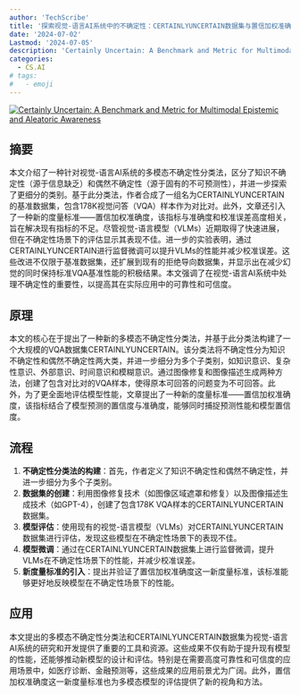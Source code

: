 ```yaml
---
author: 'TechScribe'
title: '探索视觉-语言AI系统中的不确定性：CERTAINLYUNCERTAIN数据集与置信加权准确度的新视角'
date: '2024-07-02'
Lastmod: '2024-07-05'
description: 'Certainly Uncertain: A Benchmark and Metric for Multimodal Epistemic and Aleatoric Awareness'
categories:
  - CS.AI
# tags:
#   - emoji
---
```


[![Certainly Uncertain: A Benchmark and Metric for Multimodal Epistemic and Aleatoric Awareness](https://arxiv-research-1301205113.cos.ap-guangzhou.myqcloud.com/images/2407.01942v1.pdf_0.jpg)](https://arxiv.org/abs/2407.01942v1)

## 摘要

本文介绍了一种针对视觉-语言AI系统的多模态不确定性分类法，区分了知识不确定性（源于信息缺乏）和偶然不确定性（源于固有的不可预测性），并进一步探索了更细分的类别。基于此分类法，作者合成了一组名为CERTAINLYUNCERTAIN的基准数据集，包含178K视觉问答（VQA）样本作为对比对。此外，文章还引入了一种新的度量标准——置信加权准确度，该指标与准确度和校准误差高度相关，旨在解决现有指标的不足。尽管视觉-语言模型（VLMs）近期取得了快速进展，但在不确定性场景下的评估显示其表现不佳。进一步的实验表明，通过CERTAINLYUNCERTAIN进行监督微调可以提升VLMs的性能并减少校准误差。这些改进不仅限于基准数据集，还扩展到现有的拒绝导向数据集，并显示出在减少幻觉的同时保持标准VQA基准性能的积极结果。本文强调了在视觉-语言AI系统中处理不确定性的重要性，以提高其在实际应用中的可靠性和可信度。<!--more-->

## 原理

本文的核心在于提出了一种新的多模态不确定性分类法，并基于此分类法构建了一个大规模的VQA数据集CERTAINLYUNCERTAIN。该分类法将不确定性分为知识不确定性和偶然不确定性两大类，并进一步细分为多个子类别，如知识意识、复杂性意识、外部意识、时间意识和模糊意识。通过图像修复和图像描述生成两种方法，创建了包含对比对的VQA样本，使得原本可回答的问题变为不可回答。此外，为了更全面地评估模型性能，文章提出了一种新的度量标准——置信加权准确度，该指标结合了模型预测的置信度与准确度，能够同时捕捉预测性能和模型置信度。

## 流程

1. **不确定性分类法的构建**：首先，作者定义了知识不确定性和偶然不确定性，并进一步细分为多个子类别。
2. **数据集的创建**：利用图像修复技术（如图像区域遮罩和修复）以及图像描述生成技术（如GPT-4），创建了包含178K VQA样本的CERTAINLYUNCERTAIN数据集。
3. **模型评估**：使用现有的视觉-语言模型（VLMs）对CERTAINLYUNCERTAIN数据集进行评估，发现这些模型在不确定性场景下的表现不佳。
4. **模型微调**：通过在CERTAINLYUNCERTAIN数据集上进行监督微调，提升VLMs在不确定性场景下的性能，并减少校准误差。
5. **新度量标准的引入**：提出并验证了置信加权准确度这一新度量标准，该标准能够更好地反映模型在不确定性场景下的性能。

## 应用

本文提出的多模态不确定性分类法和CERTAINLYUNCERTAIN数据集为视觉-语言AI系统的研究和开发提供了重要的工具和资源。这些成果不仅有助于提升现有模型的性能，还能够推动新模型的设计和评估。特别是在需要高度可靠性和可信度的应用场景中，如医疗诊断、金融预测等，这些成果的应用前景尤为广阔。此外，置信加权准确度这一新度量标准也为多模态模型的评估提供了新的视角和方法。